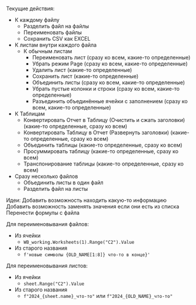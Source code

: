 Текущие действия:

- К каждому файлу
  - Разделить файл на файлы
  - Переименовать файлы
  - Сохранить CSV как EXCEL
- К листам внутри каждого файла
  - К обычным листам
    - Переименовать лист (сразу ко всем, какие-то определенные)
    - Убрать режим Page (сразу ко всем, какие-то определенные)
    - Удалить лист (какие-то определенные)
    - Сохранить лист (какие-то определенные)
    - Объединить листы (сразу ко всем, какие-то определенные)
    - Убрать пустые колонки и строки (сразу ко всем, какие-то определенные)
    - Разъединить объединённые ячейки с заполнением (сразу ко всем, какие-то определенные)
- К Таблицам
  - Конвертировать Отчет в Таблицу (Очистить и сжать заголовки) (какие-то определенные, сразу ко всем)
  - Конвертировать Таблицу в Отчет (Развернуть заголовки) (какие-то определенные, сразу ко всем)
  - Объединить таблицы (какие-то определенные, сразу ко всем)
  - Просуммировать таблицу (какие-то определенные, сразу ко всем)
  - Транспонирование таблицы (какие-то определенные, сразу ко всем)
- Сразу несколько файлов
  - Объединить листы в один файл
  - Разделить файл на листы

Идеи:
Добавить возможность находить какую-то информацию
Добавить возможность заменять значения если они есть из списка
Перенести формулы с файла

Для переименовывания файлов:

- Из ячейки
  - `WB_working.Worksheets(1).Range("C2").Value`
- Из старого названия
  - `f'новые символы {OLD_NAME[1:8]} что-то в конце}'`

Для переименовывания листов:

- Из ячейки
  - `sheet.Range("C2").Value`
- Из старого названия
  - `f"2024_{sheet.name}_что-то"` или `f"2024_{OLD_NAME}_что-то"`
